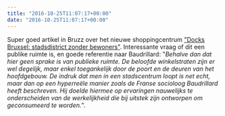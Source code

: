 ```yaml
---
title: "2016-10-25T11:07:17+00:00"
date: "2016-10-25T11:07:17+00:00"
---
```


Super goed artikel in Bruzz over het nieuwe shoppingcentrum ["Docks Bruxsel: stadsdistrict zonder bewoners"](http://www.bruzz.be/nl/debat/docks-bruxsel-stadsdistrict-zonder-bewoners). Interessante vraag of dit een publike ruimte is, en goede referentie naar Baudrillard: "*Behalve dan dat hier geen sprake is van publieke ruimte. De beloofde winkelstraten zijn er wel degelijk, maar enkel toegankelijk door de poort en de deuren van het hoofdgebouw. De indruk dat men in een stadscentrum loopt is net echt, maar dan op een hyperreële manier zoals de Franse socioloog Baudrillard heeft beschreven. Hij doelde hiermee op ervaringen nauwelijks te onderscheiden van de werkelijkheid die bij uitstek zijn ontworpen om geconsumeerd te worden.*".
